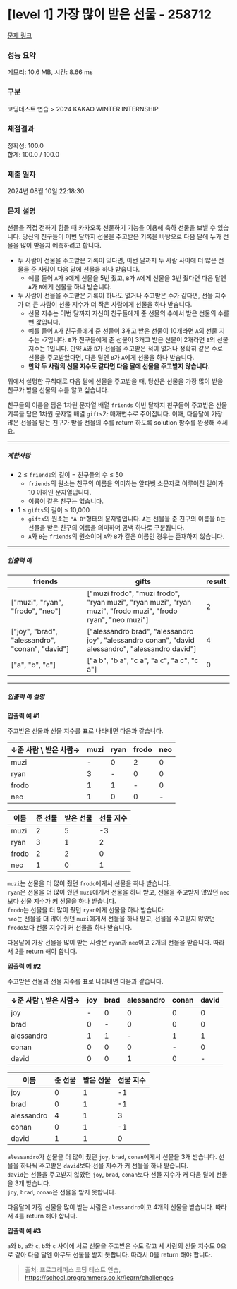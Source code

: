 # [level 1] 가장 많이 받은 선물 - 258712 

[문제 링크](https://school.programmers.co.kr/learn/courses/30/lessons/258712) 

### 성능 요약

메모리: 10.6 MB, 시간: 8.66 ms

### 구분

코딩테스트 연습 > 2024 KAKAO WINTER INTERNSHIP

### 채점결과

정확성: 100.0<br/>합계: 100.0 / 100.0

### 제출 일자

2024년 08월 10일 22:18:30

### 문제 설명

<p>선물을 직접 전하기 힘들 때 카카오톡 선물하기 기능을 이용해 축하 선물을 보낼 수 있습니다. 당신의 친구들이 이번 달까지 선물을 주고받은 기록을 바탕으로 다음 달에 누가 선물을 많이 받을지 예측하려고 합니다.</p>

<ul>
<li>두 사람이 선물을 주고받은 기록이 있다면, 이번 달까지 두 사람 사이에 더 많은 선물을 준 사람이 다음 달에 선물을 하나 받습니다.

<ul>
<li>예를 들어 <code>A</code>가 <code>B</code>에게 선물을 5번 줬고, <code>B</code>가 <code>A</code>에게 선물을 3번 줬다면 다음 달엔 <code>A</code>가 <code>B</code>에게 선물을 하나 받습니다.</li>
</ul></li>
<li>두 사람이 선물을 주고받은 기록이 하나도 없거나 주고받은 수가 같다면, 선물 지수가 더 큰 사람이 선물 지수가 더 작은 사람에게 선물을 하나 받습니다.

<ul>
<li>선물 지수는 이번 달까지 자신이 친구들에게 준 선물의 수에서 받은 선물의 수를 뺀 값입니다.</li>
<li>예를 들어 <code>A</code>가 친구들에게 준 선물이 3개고 받은 선물이 10개라면 <code>A</code>의 선물 지수는 -7입니다. <code>B</code>가 친구들에게 준 선물이 3개고 받은 선물이 2개라면 <code>B</code>의 선물 지수는 1입니다. 만약 <code>A</code>와 <code>B</code>가 선물을 주고받은 적이 없거나 정확히 같은 수로 선물을 주고받았다면, 다음 달엔 <code>B</code>가 <code>A</code>에게 선물을 하나 받습니다.</li>
<li><strong>만약 두 사람의 선물 지수도 같다면 다음 달에 선물을 주고받지 않습니다.</strong></li>
</ul></li>
</ul>

<p>위에서 설명한 규칙대로 다음 달에 선물을 주고받을 때, 당신은 선물을 가장 많이 받을 친구가 받을 선물의 수를 알고 싶습니다.</p>

<p>친구들의 이름을 담은 1차원 문자열 배열 <code>friends</code> 이번 달까지 친구들이 주고받은 선물 기록을 담은 1차원 문자열 배열 <code>gifts</code>가 매개변수로 주어집니다. 이때, 다음달에 가장 많은 선물을 받는 친구가 받을 선물의 수를 return 하도록 solution 함수를 완성해 주세요.</p>

<hr>

<h5>제한사항</h5>

<ul>
<li>2 ≤ <code>friends</code>의 길이 = 친구들의 수 ≤ 50

<ul>
<li><code>friends</code>의 원소는 친구의 이름을 의미하는 알파벳 소문자로 이루어진 길이가 10 이하인 문자열입니다.</li>
<li>이름이 같은 친구는 없습니다.</li>
</ul></li>
<li>1 ≤ <code>gifts</code>의 길이 ≤ 10,000

<ul>
<li><code>gifts</code>의 원소는 <code>"A B"</code>형태의 문자열입니다. <code>A</code>는 선물을 준 친구의 이름을 <code>B</code>는 선물을 받은 친구의 이름을 의미하며 공백 하나로 구분됩니다.</li>
<li><code>A</code>와 <code>B</code>는 <code>friends</code>의 원소이며 <code>A</code>와 <code>B</code>가 같은 이름인 경우는 존재하지 않습니다.</li>
</ul></li>
</ul>

<hr>

<h5>입출력 예</h5>
<table class="table">
        <thead><tr>
<th>friends</th>
<th>gifts</th>
<th>result</th>
</tr>
</thead>
        <tbody><tr>
<td>["muzi", "ryan", "frodo", "neo"]</td>
<td>["muzi frodo", "muzi frodo", "ryan muzi", "ryan muzi", "ryan muzi", "frodo muzi", "frodo ryan", "neo muzi"]</td>
<td>2</td>
</tr>
<tr>
<td>["joy", "brad", "alessandro", "conan", "david"]</td>
<td>["alessandro brad", "alessandro joy", "alessandro conan", "david alessandro", "alessandro david"]</td>
<td>4</td>
</tr>
<tr>
<td>["a", "b", "c"]</td>
<td>["a b", "b a", "c a", "a c", "a c", "c a"]</td>
<td>0</td>
</tr>
</tbody>
      </table>
<hr>

<h5>입출력 예 설명</h5>

<p><strong>입출력 예 #1</strong></p>

<p>주고받은 선물과 선물 지수를 표로 나타내면 다음과 같습니다.</p>
<table class="table">
        <thead><tr>
<th>↓준 사람 \ 받은 사람→</th>
<th>muzi</th>
<th>ryan</th>
<th>frodo</th>
<th>neo</th>
</tr>
</thead>
        <tbody><tr>
<td>muzi</td>
<td>-</td>
<td>0</td>
<td>2</td>
<td>0</td>
</tr>
<tr>
<td>ryan</td>
<td>3</td>
<td>-</td>
<td>0</td>
<td>0</td>
</tr>
<tr>
<td>frodo</td>
<td>1</td>
<td>1</td>
<td>-</td>
<td>0</td>
</tr>
<tr>
<td>neo</td>
<td>1</td>
<td>0</td>
<td>0</td>
<td>-</td>
</tr>
</tbody>
      </table><table class="table">
        <thead><tr>
<th>이름</th>
<th>준 선물</th>
<th>받은 선물</th>
<th>선물 지수</th>
</tr>
</thead>
        <tbody><tr>
<td>muzi</td>
<td>2</td>
<td>5</td>
<td>-3</td>
</tr>
<tr>
<td>ryan</td>
<td>3</td>
<td>1</td>
<td>2</td>
</tr>
<tr>
<td>frodo</td>
<td>2</td>
<td>2</td>
<td>0</td>
</tr>
<tr>
<td>neo</td>
<td>1</td>
<td>0</td>
<td>1</td>
</tr>
</tbody>
      </table>
<p><code>muzi</code>는 선물을 더 많이 줬던 <code>frodo</code>에게서 선물을 하나 받습니다.<br>
<code>ryan</code>은 선물을 더 많이 줬던 <code>muzi</code>에게서 선물을 하나 받고, 선물을 주고받지 않았던 <code>neo</code>보다 선물 지수가 커 선물을 하나 받습니다.<br>
<code>frodo</code>는 선물을 더 많이 줬던 <code>ryan</code>에게 선물을 하나 받습니다.<br>
<code>neo</code>는 선물을 더 많이 줬던 <code>muzi</code>에게서 선물을 하나 받고, 선물을 주고받지 않았던 <code>frodo</code>보다 선물 지수가 커 선물을 하나 받습니다.</p>

<p>다음달에 가장 선물을 많이 받는 사람은 <code>ryan</code>과 <code>neo</code>이고 2개의 선물을 받습니다. 따라서 2를 return 해야 합니다.</p>

<p><strong>입출력 예 #2</strong></p>

<p>주고받은 선물과 선물 지수를 표로 나타내면 다음과 같습니다.</p>
<table class="table">
        <thead><tr>
<th>↓준 사람 \ 받은 사람→</th>
<th>joy</th>
<th>brad</th>
<th>alessandro</th>
<th>conan</th>
<th>david</th>
</tr>
</thead>
        <tbody><tr>
<td>joy</td>
<td>-</td>
<td>0</td>
<td>0</td>
<td>0</td>
<td>0</td>
</tr>
<tr>
<td>brad</td>
<td>0</td>
<td>-</td>
<td>0</td>
<td>0</td>
<td>0</td>
</tr>
<tr>
<td>alessandro</td>
<td>1</td>
<td>1</td>
<td>-</td>
<td>1</td>
<td>1</td>
</tr>
<tr>
<td>conan</td>
<td>0</td>
<td>0</td>
<td>0</td>
<td>-</td>
<td>0</td>
</tr>
<tr>
<td>david</td>
<td>0</td>
<td>0</td>
<td>1</td>
<td>0</td>
<td>-</td>
</tr>
</tbody>
      </table><table class="table">
        <thead><tr>
<th>이름</th>
<th>준 선물</th>
<th>받은 선물</th>
<th>선물 지수</th>
</tr>
</thead>
        <tbody><tr>
<td>joy</td>
<td>0</td>
<td>1</td>
<td>-1</td>
</tr>
<tr>
<td>brad</td>
<td>0</td>
<td>1</td>
<td>-1</td>
</tr>
<tr>
<td>alessandro</td>
<td>4</td>
<td>1</td>
<td>3</td>
</tr>
<tr>
<td>conan</td>
<td>0</td>
<td>1</td>
<td>-1</td>
</tr>
<tr>
<td>david</td>
<td>1</td>
<td>1</td>
<td>0</td>
</tr>
</tbody>
      </table>
<p><code>alessandro</code>가 선물을 더 많이 줬던 <code>joy</code>, <code>brad</code>, <code>conan</code>에게서 선물을 3개 받습니다. 선물을 하나씩 주고받은 <code>david</code>보다 선물 지수가 커 선물을 하나 받습니다.<br>
<code>david</code>는 선물을 주고받지 않았던 <code>joy</code>, <code>brad</code>, <code>conan</code>보다 선물 지수가 커 다음 달에 선물을 3개 받습니다.<br>
<code>joy</code>, <code>brad</code>, <code>conan</code>은 선물을 받지 못합니다.</p>

<p>다음달에 가장 선물을 많이 받는 사람은 <code>alessandro</code>이고 4개의 선물을 받습니다. 따라서 4를 return 해야 합니다.</p>

<p><strong>입출력 예 #3</strong></p>

<p><code>a</code>와 <code>b</code>, <code>a</code>와 <code>c</code>, <code>b</code>와 <code>c</code> 사이에 서로 선물을 주고받은 수도 같고 세 사람의 선물 지수도 0으로 같아 다음 달엔 아무도 선물을 받지 못합니다. 따라서 0을 return 해야 합니다.</p>


> 출처: 프로그래머스 코딩 테스트 연습, https://school.programmers.co.kr/learn/challenges